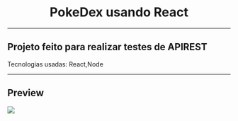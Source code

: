 <h1 align="center">PokeDex usando React </h1>

---

<h2>Projeto feito para realizar testes de APIREST </h2>
<p>Tecnologias usadas: React,Node </p>

---

<h2>Preview</h2>

<img src="https://github.com/lucaspessoli/PokeDex/assets/115120374/d3eb2272-476a-4725-a361-c873a5247683" align="center"/>
